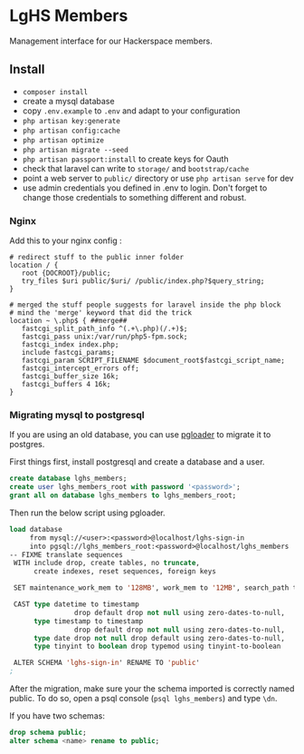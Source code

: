 # LgHS Members

Management interface for our Hackerspace members.

## Install

  * `composer install`
  * create a mysql database
  * copy `.env.example` to `.env` and adapt to your configuration
  * `php artisan key:generate`
  * `php artisan config:cache`
  * `php artisan optimize`
  * `php artisan migrate --seed`
  * `php artisan passport:install` to create keys for Oauth
  * check that laravel can write to `storage/` and `bootstrap/cache`
  * point a web server to `public/` directory or use `php artisan serve` for dev
  * use admin credentials you defined in .env to login. Don't forget to 
    change those credentials to something different and robust.
    
    
### Nginx

Add this to your nginx config :

```
# redirect stuff to the public inner folder
location / {
   root {DOCROOT}/public;
   try_files $uri public/$uri/ /public/index.php?$query_string;
} 

# merged the stuff people suggests for laravel inside the php block
# mind the 'merge' keyword that did the trick
location ~ \.php$ { ##merge##
   fastcgi_split_path_info ^(.+\.php)(/.+)$;
   fastcgi_pass unix:/var/run/php5-fpm.sock;
   fastcgi_index index.php;
   include fastcgi_params;
   fastcgi_param SCRIPT_FILENAME $document_root$fastcgi_script_name;
   fastcgi_intercept_errors off;
   fastcgi_buffer_size 16k;
   fastcgi_buffers 4 16k;
}
```

### Migrating mysql to postgresql

If you are using an old database, you can use [pgloader](http://pgloader.io/) to migrate it to postgres.

First things first, install postgresql and create a database and a user.

```sql
create database lghs_members;
create user lghs_members_root with password '<password>';
grant all on database lghs_members to lghs_members_root;
```

Then run the below script using pgloader.

```lisp
load database
     from mysql://<user>:<password>@localhost/lghs-sign-in
     into pgsql://lghs_members_root:<password>@localhost/lghs_members
-- FIXME translate sequences
 WITH include drop, create tables, no truncate,
      create indexes, reset sequences, foreign keys

 SET maintenance_work_mem to '128MB', work_mem to '12MB', search_path to '"lghs-sign-in", public'

 CAST type datetime to timestamp
                drop default drop not null using zero-dates-to-null,
      type timestamp to timestamp
                drop default drop not null using zero-dates-to-null,
      type date drop not null drop default using zero-dates-to-null,
      type tinyint to boolean drop typemod using tinyint-to-boolean

 ALTER SCHEMA 'lghs-sign-in' RENAME TO 'public'
;
```

After the migration, make sure your the schema imported is correctly named public.
To do so, open a psql console (`psql lghs_members`) and type `\dn`.

If you have two schemas:
```sql
drop schema public;
alter schema <name> rename to public;
```
